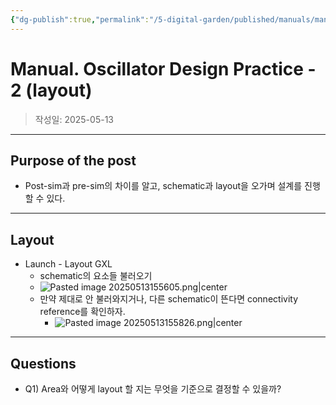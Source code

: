 ```yaml
---
{"dg-publish":true,"permalink":"/5-digital-garden/published/manuals/manual-oscillator-design-practice-2-layout/","created":"2025-09-11T13:46:58.570+09:00"}
---
```



# Manual. Oscillator Design Practice - 2 (layout)

> 작성일: 2025-05-13

----
## Purpose of the post
- Post-sim과 pre-sim의 차이를 알고, schematic과 layout을 오가며 설계를 진행할 수 있다.



-------------------------------
## Layout
- Launch - Layout GXL
	- schematic의 요소들 불러오기
	- ![Pasted image 20250513155605.png|center](/img/user/0.%20TOOLS/00.%20Attechments/Pasted%20image%2020250513155605.png)
	- 만약 제대로 안 불러와지거나, 다른 schematic이 뜬다면 connectivity reference를 확인하자.
		- ![Pasted image 20250513155826.png|center](/img/user/0.%20TOOLS/00.%20Attechments/Pasted%20image%2020250513155826.png)


---------
## Questions
- Q1) Area와 어떻게 layout 할 지는 무엇을 기준으로 결정할 수 있을까?